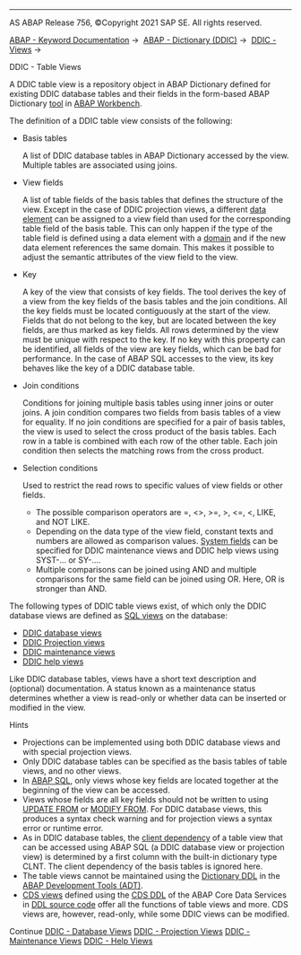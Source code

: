   

* * *

AS ABAP Release 756, ©Copyright 2021 SAP SE. All rights reserved.

[ABAP - Keyword Documentation](javascript:call_link\('abenabap.htm'\)) →  [ABAP - Dictionary (DDIC)](javascript:call_link\('abenabap_dictionary.htm'\)) →  [DDIC - Views](javascript:call_link\('abenddic_views.htm'\)) → 

DDIC - Table Views

A DDIC table view is a repository object in ABAP Dictionary defined for existing DDIC database tables and their fields in the form-based ABAP Dictionary [tool](javascript:call_link\('abenddic_tools.htm'\)) in [ABAP Workbench](javascript:call_link\('abenabap_workbench_glosry.htm'\) "Glossary Entry").

The definition of a DDIC table view consists of the following:

-   Basis tables
    
    A list of DDIC database tables in ABAP Dictionary accessed by the view. Multiple tables are associated using joins.
    
-   View fields
    
    A list of table fields of the basis tables that defines the structure of the view. Except in the case of DDIC projection views, a different [data element](javascript:call_link\('abenddic_data_elements.htm'\)) can be assigned to a view field than used for the corresponding table field of the basis table. This can only happen if the type of the table field is defined using a data element with a [domain](javascript:call_link\('abenddic_domains.htm'\)) and if the new data element references the same domain. This makes it possible to adjust the semantic attributes of the view field to the view.
    
-   Key
    
    A key of the view that consists of key fields. The tool derives the key of a view from the key fields of the basis tables and the join conditions. All the key fields must be located contiguously at the start of the view. Fields that do not belong to the key, but are located between the key fields, are thus marked as key fields. All rows determined by the view must be unique with respect to the key. If no key with this property can be identified, all fields of the view are key fields, which can be bad for performance. In the case of ABAP SQL accesses to the view, its key behaves like the key of a DDIC database table.
    
-   Join conditions
    
    Conditions for joining multiple basis tables using inner joins or outer joins. A join condition compares two fields from basis tables of a view for equality. If no join conditions are specified for a pair of basis tables, the view is used to select the cross product of the basis tables. Each row in a table is combined with each row of the other table. Each join condition then selects the matching rows from the cross product.
    
-   Selection conditions
    
    Used to restrict the read rows to specific values of view fields or other fields.
    
    -   The possible comparison operators are \=, <>, \>=, \>, <=, <, LIKE, and NOT LIKE.
    -   Depending on the data type of the view field, constant texts and numbers are allowed as comparison values. [System fields](javascript:call_link\('abensystem_field_glosry.htm'\) "Glossary Entry") can be specified for DDIC maintenance views and DDIC help views using SYST-... or SY-....
    -   Multiple comparisons can be joined using AND and multiple comparisons for the same field can be joined using OR. Here, OR is stronger than AND.

The following types of DDIC table views exist, of which only the DDIC database views are defined as [SQL views](javascript:call_link\('abensql_view_glosry.htm'\) "Glossary Entry") on the database:

-   [DDIC database views](javascript:call_link\('abenddic_database_views.htm'\))
-   [DDIC Projection views](javascript:call_link\('abenddic_projection_views.htm'\))
-   [DDIC maintenance views](javascript:call_link\('abenddic_maintenance_views.htm'\))
-   [DDIC help views](javascript:call_link\('abenddic_help_views.htm'\))

Like DDIC database tables, views have a short text description and (optional) documentation. A status known as a maintenance status determines whether a view is read-only or whether data can be inserted or modified in the view.

Hints

-   Projections can be implemented using both DDIC database views and with special projection views.
-   Only DDIC database tables can be specified as the basis tables of table views, and no other views.
-   In [ABAP SQL](javascript:call_link\('abenabap_sql_glosry.htm'\) "Glossary Entry"), only views whose key fields are located together at the beginning of the view can be accessed.
-   Views whose fields are all key fields should not be written to using [UPDATE FROM](javascript:call_link\('abapupdate.htm'\)) or [MODIFY FROM](javascript:call_link\('abapmodify_dbtab.htm'\)). For DDIC database views, this produces a syntax check warning and for projection views a syntax error or runtime error.
-   As in DDIC database tables, the [client dependency](javascript:call_link\('abenclient_dependency_glosry.htm'\) "Glossary Entry") of a table view that can be accessed using ABAP SQL (a DDIC database view or projection view) is determined by a first column with the built-in dictionary type CLNT. The client dependency of the basis tables is ignored here.
-   The table views cannot be maintained using the [Dictionary DDL](javascript:call_link\('abendictionary_ddl_glosry.htm'\) "Glossary Entry") in the [ABAP Development Tools (ADT)](javascript:call_link\('abenadt_glosry.htm'\) "Glossary Entry").
-   [CDS views](javascript:call_link\('abencds_v1_views.htm'\)) defined using the [CDS DDL](javascript:call_link\('abencds_ddl_glosry.htm'\) "Glossary Entry") of the ABAP Core Data Services in [DDL source code](javascript:call_link\('abenddl_source_code_glosry.htm'\) "Glossary Entry") offer all the functions of table views and more. CDS views are, however, read-only, while some DDIC views can be modified.

Continue
[DDIC - Database Views](javascript:call_link\('abenddic_database_views.htm'\))
[DDIC - Projection Views](javascript:call_link\('abenddic_projection_views.htm'\))
[DDIC - Maintenance Views](javascript:call_link\('abenddic_maintenance_views.htm'\))
[DDIC - Help Views](javascript:call_link\('abenddic_help_views.htm'\))